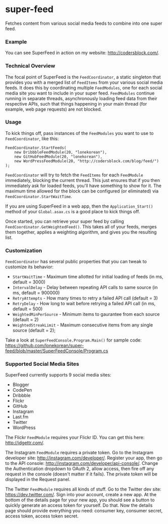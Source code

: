 super-feed
==========

Fetches content from various social media feeds to combine into one super feed.

### Example

You can see SuperFeed in action on my website: http://codersblock.com/.

### Technical Overview

The focal point of SuperFeed is the `FeedCoordinator`, a static singleton that provides you with a merged list of `FeedItems` from your various social media feeds. It does this by coordinating multiple `FeedModules`, one for each social media site you want to include in your super feed. `FeedModules` continue running in separate threads, asynchronously loading feed data from their respective APIs, such that things happening in your main thread (for example, web page requests) are not blocked.

### Usage

To kick things off, pass instances of the `FeedModules` you want to use to `FeedCoordinator`, like this:

    FeedCoordinator.StartFeeds(
        new DribbbleFeedModule(20, "lonekorean"),
        new GitHubFeedModule(20, "lonekorean"),
        new WordPressFeedModule(20, "http://codersblock.com/blog/feed/")
    );

`FeedCoordinator` will try to fetch the `FeedItems` for each `FeedModule` immediately, blocking the current thread. This just ensures that if you then immediately ask for loaded feeds, you'll have something to show for it. The maximum time allowed for the block can be configured (or eliminated) via `FeedCoordinator.StartWaitTime`.

If you are using SuperFeed in a web app, then the `Application_Start()` method of your `Global.asax.cs` is a good place to kick things off.

Once started, you can retrieve your super feed by calling `FeedCoordinator.GetWeightedFeed()`. This takes all of your feeds, merges them together, applies a weighting algorithm, and gives you the resulting list.

### Customization

`FeedCoordinator` has several public properties that you can tweak to customize its behavior:

- `StartWaitTime` - Maximum time allotted for initial loading of feeds (in ms, default = 3000)
- `IntervalDelay` - Delay between repeating API calls to same source (in ms, default = 900000)
- `RetryAttempts` - How many times to retry a failed API call (default = 3)
- `RetryDelay` - How long to wait before retrying a failed API call (in ms, default = 500)
- `WeightedMinPerSource` - Minimum items to gaurantee from each source (default = 2)
- `WeightedStreakLimit` - Maximum consecutive items from any single source (default = 2);

Take a look at `SuperFeedConsole.Program.Main()` for sample code: https://github.com/lonekorean/super-feed/blob/master/SuperFeedConsole/Program.cs

### Supported Social Media Sites

SuperFeed currently supports 9 social media sites:

- Blogger
- CodePen
- Dribbble
- Flickr
- GitHub
- Instagram
- Last.fm
- Twitter
- WordPress

The Flickr `FeedModule` requires your Flickr ID. You can get this here: http://idgettr.com/.

The Instagram `FeedModule` requires a private token. Go to the Instagram developer site: http://instagram.com/developer/. Register your app, then go to the API console: http://instagram.com/developer/api-console/. Change the Authentication dropdown to OAuth 2, allow access, then fire off any request in the console (doesn't matter if it fails). The private token will be displayed in the Request panel.

The Twitter `FeedModule` requires all kinds of stuff. Go to the Twitter dev site: https://dev.twitter.com/. Sign into your account, create a new app. At the bottom of the details page for your new app, you should see a button to quickly generate an access token for yourself. Do that. Now the details page should provide everything you need: consumer key, consumer secret, access token, access token secret.
